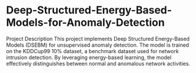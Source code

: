 # Deep-Structured-Energy-Based-Models-for-Anomaly-Detection
Project Description
This project implements Deep Structured Energy-Based Models (DSEBM) for unsupervised anomaly detection. The model is trained on the KDDCup99 10% dataset, a benchmark dataset used for network intrusion detection. By leveraging energy-based learning, the model effectively distinguishes between normal and anomalous network activities.
